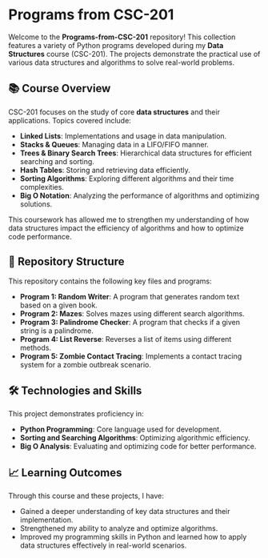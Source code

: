 # Programs from CSC-201

Welcome to the **Programs-from-CSC-201** repository! This collection features a variety of Python programs developed during my **Data Structures** course (CSC-201). The projects demonstrate the practical use of various data structures and algorithms to solve real-world problems.

## 📚 Course Overview

CSC-201 focuses on the study of core **data structures** and their applications. Topics covered include:

- **Linked Lists**: Implementations and usage in data manipulation.
- **Stacks & Queues**: Managing data in a LIFO/FIFO manner.
- **Trees & Binary Search Trees**: Hierarchical data structures for efficient searching and sorting.
- **Hash Tables**: Storing and retrieving data efficiently.
- **Sorting Algorithms**: Exploring different algorithms and their time complexities.
- **Big O Notation**: Analyzing the performance of algorithms and optimizing solutions.

This coursework has allowed me to strengthen my understanding of how data structures impact the efficiency of algorithms and how to optimize code performance.

## 📂 Repository Structure

This repository contains the following key files and programs:

- **Program 1: Random Writer**: A program that generates random text based on a given book.
- **Program 2: Mazes**: Solves mazes using different search algorithms.
- **Program 3: Palindrome Checker**: A program that checks if a given string is a palindrome.
- **Program 4: List Reverse**: Reverses a list of items using different methods.
- **Program 5: Zombie Contact Tracing**: Implements a contact tracing system for a zombie outbreak scenario.

## 🛠️ Technologies and Skills

This project demonstrates proficiency in:

- **Python Programming**: Core language used for development.
- **Sorting and Searching Algorithms**: Optimizing algorithmic efficiency.
- **Big O Analysis**: Evaluating and optimizing code for better performance.

## 📈 Learning Outcomes

Through this course and these projects, I have:

- Gained a deeper understanding of key data structures and their implementation.
- Strengthened my ability to analyze and optimize algorithms.
- Improved my programming skills in Python and learned how to apply data structures effectively in real-world scenarios.
